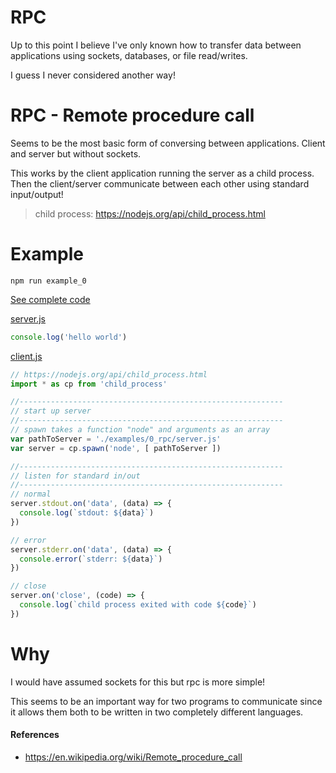 # RPC

Up to this point I believe I've only known how to transfer data between applications using sockets, databases, or file read/writes.

I guess I never considered another way!


# RPC - Remote procedure call
Seems to be the most basic form of conversing between applications. Client and server but without sockets.

This works by the client application running the server as a child process. Then the client/server communicate between each other using standard input/output!

> child process: https://nodejs.org/api/child_process.html

# Example
```shell
npm run example_0
```

[See complete code](https://github.com/sean-codes/lsp-notes/tree/main/examples/0_rpc)

[server.js](https://github.com/sean-codes/lsp-notes/blob/main/examples/0_rpc/server.js)
```js
console.log('hello world')
```

[client.js](https://github.com/sean-codes/lsp-notes/blob/main/examples/0_rpc/client.js)
```js
// https://nodejs.org/api/child_process.html
import * as cp from 'child_process'

//-----------------------------------------------------------
// start up server
//-----------------------------------------------------------
// spawn takes a function "node" and arguments as an array
var pathToServer = './examples/0_rpc/server.js'
var server = cp.spawn('node', [ pathToServer ])

//-----------------------------------------------------------
// listen for standard in/out
//-----------------------------------------------------------
// normal
server.stdout.on('data', (data) => {
  console.log(`stdout: ${data}`)
})

// error
server.stderr.on('data', (data) => {
  console.error(`stderr: ${data}`)
})

// close
server.on('close', (code) => {
  console.log(`child process exited with code ${code}`)
})
```

# Why
I would have assumed sockets for this but rpc is more simple!

This seems to be an important way for two programs to communicate since it allows them both to be written in two completely different languages.


#### References
- https://en.wikipedia.org/wiki/Remote_procedure_call
